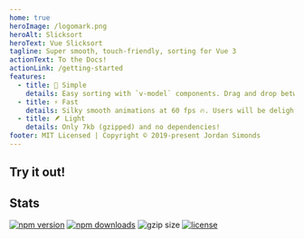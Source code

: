 ```yaml
---
home: true
heroImage: /logomark.png
heroAlt: Slicksort
heroText: Vue Slicksort
tagline: Super smooth, touch-friendly, sorting for Vue 3
actionText: To the Docs!
actionLink: /getting-started
features:
  - title: 🥰 Simple
    details: Easy sorting with `v-model` components. Drag and drop between lists is also supported!
  - title: ⚡️ Fast
    details: Silky smooth animations at 60 fps 🔥. Users will be delighted by the experience of sorting
  - title: 🪶 Light
    details: Only 7kb (gzipped) and no dependencies!
footer: MIT Licensed | Copyright © 2019-present Jordan Simonds
---
```


## Try it out!

<ClientOnly>
  <GroupExample win-screen />
</ClientOnly>

## Stats

[![npm version](https://img.shields.io/npm/v/vue-slicksort/next?style=for-the-badge)](https://www.npmjs.com/package/vue-slicksort)
[![npm downloads](https://img.shields.io/npm/dm/vue-slicksort?style=for-the-badge)](https://www.npmjs.com/package/vue-slicksort)
![gzip size](https://img.badgesize.io/https://npmcdn.com/vue-slicksort@next?compression=gzip&style=for-the-badge)
[![license](https://img.shields.io/github/license/mashape/apistatus.svg?maxAge=2592000&style=for-the-badge)](https://github.com/Jexordexan/vue-slicksort/blob/dev/LICENSE)
